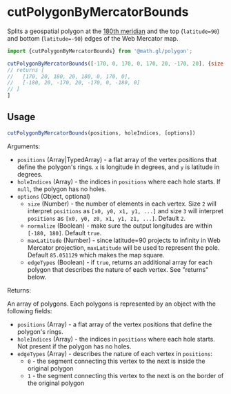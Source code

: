 # cutPolygonByMercatorBounds

Splits a geospatial polygon at the [180th meridian](https://en.wikipedia.org/wiki/180th_meridian) and the top (`latitude=90`) and bottom (`latitude=-90`) edges of the Web Mercator map.

```js
import {cutPolygonByMercatorBounds} from '@math.gl/polygon';

cutPolygonByMercatorBounds([-170, 0, 170, 0, 170, 20, -170, 20], {size: 2});
// returns [
//   [170, 20, 180, 20, 180, 0, 170, 0],
//   [-180, 20, -170, 20, -170, 0, -180, 0]
// ] 
]
```

## Usage

```js
cutPolygonByMercatorBounds(positions, holeIndices, [options])
```

Arguments:

- `positions` (Array|TypedArray) - a flat array of the vertex positions that define the polygon's rings. `x` is longitude in degrees, and `y` is latitude in degrees.
- `holeIndices` (Array) - the indices in `positions` where each hole starts. If `null`, the polygon has no holes.
- `options` (Object, optional)
  + `size` (Number) - the number of elements in each vertex. Size `2` will interpret `positions` as `[x0, y0, x1, y1, ...]` and size `3` will interpret `positions` as `[x0, y0, z0, x1, y1, z1, ...]`. Default `2`.
  + `normalize` (Boolean) - make sure the output longitudes are within `[-180, 180]`. Default `true`.
  + `maxLatitude` (Number) - since latitude=90 projects to infinity in Web Mercator projection, `maxLatitude` will be used to represent the pole. Default `85.051129` which makes the map square.
  + `edgeTypes` (Boolean) - if `true`, returns an additional array for each polygon that describes the nature of each vertex. See "returns" below.

Returns:

An array of polygons. Each polygons is represented by an object with the following fields:
- `positions` (Array) - a flat array of the vertex positions that define the polygon's rings.
- `holeIndices` (Array) - the indices in `positions` where each hole starts. Not present if the polygon has no holes.
- `edgeTypes` (Array) - describes the nature of each vertex in `positions`:
  + `0` - the segment connecting this vertex to the next is inside the original polygon
  + `1` - the segment connecting this vertex to the next is on the border of the original polygon
